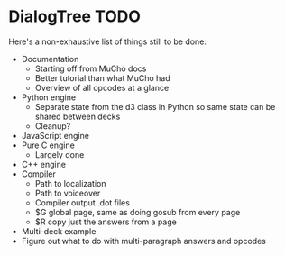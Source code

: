 # DialogTree TODO

Here's a non-exhaustive list of things still to be done:

- Documentation
    - Starting off from MuCho docs
    - Better tutorial than what MuCho had
    - Overview of all opcodes at a glance
- Python engine
    - Separate state from the d3 class in Python so same state can be shared between decks
    - Cleanup?
- JavaScript engine
- Pure C engine
    - Largely done
- C++ engine
- Compiler
    - Path to localization
    - Path to voiceover
    - Compiler output .dot files
    - $G global page, same as doing gosub from every page
    - $R copy just the answers from a page
- Multi-deck example
- Figure out what to do with multi-paragraph answers and opcodes
